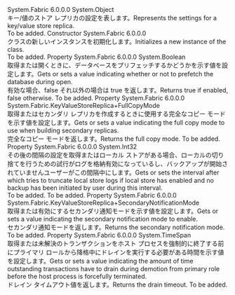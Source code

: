 <Type Name="KeyValueStoreReplicaSettings" FullName="System.Fabric.KeyValueStoreReplicaSettings">
  <TypeSignature Language="C#" Value="public class KeyValueStoreReplicaSettings" />
  <TypeSignature Language="ILAsm" Value=".class public auto ansi beforefieldinit KeyValueStoreReplicaSettings extends System.Object" />
  <TypeSignature Language="DocId" Value="T:System.Fabric.KeyValueStoreReplicaSettings" />
  <TypeSignature Language="VB.NET" Value="Public Class KeyValueStoreReplicaSettings" />
  <TypeSignature Language="F#" Value="type KeyValueStoreReplicaSettings = class" />
  <AssemblyInfo>
    <AssemblyName>System.Fabric</AssemblyName>
    <AssemblyVersion>6.0.0.0</AssemblyVersion>
  </AssemblyInfo>
  <Base>
    <BaseTypeName>System.Object</BaseTypeName>
  </Base>
  <Interfaces />
  <Docs>
    <summary>
            <span data-ttu-id="dfe70-101">キー/値のストア レプリカの設定を表します。</span><span class="sxs-lookup"><span data-stu-id="dfe70-101">Represents the settings for a key/value store replica.</span></span>
            </summary>
    <remarks>To be added.</remarks>
  </Docs>
  <Members>
    <Member MemberName=".ctor">
      <MemberSignature Language="C#" Value="public KeyValueStoreReplicaSettings ();" />
      <MemberSignature Language="ILAsm" Value=".method public hidebysig specialname rtspecialname instance void .ctor() cil managed" />
      <MemberSignature Language="DocId" Value="M:System.Fabric.KeyValueStoreReplicaSettings.#ctor" />
      <MemberSignature Language="VB.NET" Value="Public Sub New ()" />
      <MemberType>Constructor</MemberType>
      <AssemblyInfo>
        <AssemblyName>System.Fabric</AssemblyName>
        <AssemblyVersion>6.0.0.0</AssemblyVersion>
      </AssemblyInfo>
      <Parameters />
      <Docs>
        <summary>
            <span data-ttu-id="dfe70-102"><see cref="T:System.Fabric.KeyValueStoreReplicaSettings" /> クラスの新しいインスタンスを初期化します。</span><span class="sxs-lookup"><span data-stu-id="dfe70-102">Initializes a new instance of the <see cref="T:System.Fabric.KeyValueStoreReplicaSettings" /> class.</span></span>
            </summary>
        <remarks>To be added.</remarks>
      </Docs>
    </Member>
    <Member MemberName="EnableCopyNotificationPrefetch">
      <MemberSignature Language="C#" Value="public bool EnableCopyNotificationPrefetch { get; set; }" />
      <MemberSignature Language="ILAsm" Value=".property instance bool EnableCopyNotificationPrefetch" />
      <MemberSignature Language="DocId" Value="P:System.Fabric.KeyValueStoreReplicaSettings.EnableCopyNotificationPrefetch" />
      <MemberSignature Language="VB.NET" Value="Public Property EnableCopyNotificationPrefetch As Boolean" />
      <MemberSignature Language="F#" Value="member this.EnableCopyNotificationPrefetch : bool with get, set" Usage="System.Fabric.KeyValueStoreReplicaSettings.EnableCopyNotificationPrefetch" />
      <MemberType>Property</MemberType>
      <AssemblyInfo>
        <AssemblyName>System.Fabric</AssemblyName>
        <AssemblyVersion>6.0.0.0</AssemblyVersion>
      </AssemblyInfo>
      <ReturnValue>
        <ReturnType>System.Boolean</ReturnType>
      </ReturnValue>
      <Docs>
        <summary>
            <span data-ttu-id="dfe70-103">取得または開くときに、データベースをプリフェッチするかどうかを示す値を設定します。</span><span class="sxs-lookup"><span data-stu-id="dfe70-103">Gets or sets a value indicating whether or not to prefetch the database during open.</span></span>
            </summary>
        <value>
            <span data-ttu-id="dfe70-104">有効な場合、false それ以外の場合は true を返します。</span><span class="sxs-lookup"><span data-stu-id="dfe70-104">Returns true if enabled, false otherwise.</span></span>
            </value>
        <remarks>To be added.</remarks>
      </Docs>
    </Member>
    <Member MemberName="FullCopyMode">
      <MemberSignature Language="C#" Value="public System.Fabric.KeyValueStoreReplica.FullCopyMode FullCopyMode { get; set; }" />
      <MemberSignature Language="ILAsm" Value=".property instance valuetype System.Fabric.KeyValueStoreReplica/FullCopyMode FullCopyMode" />
      <MemberSignature Language="DocId" Value="P:System.Fabric.KeyValueStoreReplicaSettings.FullCopyMode" />
      <MemberSignature Language="VB.NET" Value="Public Property FullCopyMode As KeyValueStoreReplica.FullCopyMode" />
      <MemberSignature Language="F#" Value="member this.FullCopyMode : System.Fabric.KeyValueStoreReplica.FullCopyMode with get, set" Usage="System.Fabric.KeyValueStoreReplicaSettings.FullCopyMode" />
      <MemberType>Property</MemberType>
      <AssemblyInfo>
        <AssemblyName>System.Fabric</AssemblyName>
        <AssemblyVersion>6.0.0.0</AssemblyVersion>
      </AssemblyInfo>
      <ReturnValue>
        <ReturnType>System.Fabric.KeyValueStoreReplica+FullCopyMode</ReturnType>
      </ReturnValue>
      <Docs>
        <summary>
            <span data-ttu-id="dfe70-105">取得またはセカンダリ レプリカを作成するときに使用する完全なコピー モードを示す値を設定します。</span><span class="sxs-lookup"><span data-stu-id="dfe70-105">Gets or sets a value indicating the full copy mode to use when building secondary replicas.</span></span> <see cref="T:System.Fabric.KeyValueStoreReplica.FullCopyMode" /></summary>
        <value>
            <span data-ttu-id="dfe70-106">完全なコピー モードを返します。</span><span class="sxs-lookup"><span data-stu-id="dfe70-106">Returns the full copy mode.</span></span>
            </value>
        <remarks>To be added.</remarks>
      </Docs>
    </Member>
    <Member MemberName="LogTruncationIntervalInMinutes">
      <MemberSignature Language="C#" Value="public int LogTruncationIntervalInMinutes { get; set; }" />
      <MemberSignature Language="ILAsm" Value=".property instance int32 LogTruncationIntervalInMinutes" />
      <MemberSignature Language="DocId" Value="P:System.Fabric.KeyValueStoreReplicaSettings.LogTruncationIntervalInMinutes" />
      <MemberSignature Language="VB.NET" Value="Public Property LogTruncationIntervalInMinutes As Integer" />
      <MemberSignature Language="F#" Value="member this.LogTruncationIntervalInMinutes : int with get, set" Usage="System.Fabric.KeyValueStoreReplicaSettings.LogTruncationIntervalInMinutes" />
      <MemberType>Property</MemberType>
      <AssemblyInfo>
        <AssemblyName>System.Fabric</AssemblyName>
        <AssemblyVersion>6.0.0.0</AssemblyVersion>
      </AssemblyInfo>
      <ReturnValue>
        <ReturnType>System.Int32</ReturnType>
      </ReturnValue>
      <Docs>
        <summary>
            <span data-ttu-id="dfe70-107">その後の間隔の設定を取得または<see cref="T:System.Fabric.KeyValueStoreReplica" />ローカル ストアがある場合、ローカルの切り捨てを行うための試行がログを格納<see cref="P:System.Fabric.LocalEseStoreSettings.EnableIncrementalBackup" />有効になっているし、バックアップが開始されていませんユーザーがこの間隔中にします。</span><span class="sxs-lookup"><span data-stu-id="dfe70-107">Gets or sets the interval after which <see cref="T:System.Fabric.KeyValueStoreReplica" /> tries to truncate local store logs if local store has <see cref="P:System.Fabric.LocalEseStoreSettings.EnableIncrementalBackup" /> enabled and no backup has been initiated by user during this interval.</span></span>
            </summary>
        <value>To be added.</value>
        <remarks>To be added.</remarks>
      </Docs>
    </Member>
    <Member MemberName="SecondaryNotificationMode">
      <MemberSignature Language="C#" Value="public System.Fabric.KeyValueStoreReplica.SecondaryNotificationMode SecondaryNotificationMode { get; set; }" />
      <MemberSignature Language="ILAsm" Value=".property instance valuetype System.Fabric.KeyValueStoreReplica/SecondaryNotificationMode SecondaryNotificationMode" />
      <MemberSignature Language="DocId" Value="P:System.Fabric.KeyValueStoreReplicaSettings.SecondaryNotificationMode" />
      <MemberSignature Language="VB.NET" Value="Public Property SecondaryNotificationMode As KeyValueStoreReplica.SecondaryNotificationMode" />
      <MemberSignature Language="F#" Value="member this.SecondaryNotificationMode : System.Fabric.KeyValueStoreReplica.SecondaryNotificationMode with get, set" Usage="System.Fabric.KeyValueStoreReplicaSettings.SecondaryNotificationMode" />
      <MemberType>Property</MemberType>
      <AssemblyInfo>
        <AssemblyName>System.Fabric</AssemblyName>
        <AssemblyVersion>6.0.0.0</AssemblyVersion>
      </AssemblyInfo>
      <ReturnValue>
        <ReturnType>System.Fabric.KeyValueStoreReplica+SecondaryNotificationMode</ReturnType>
      </ReturnValue>
      <Docs>
        <summary>
            <span data-ttu-id="dfe70-108">取得または有効にするセカンダリ通知モードを示す値を設定します。</span><span class="sxs-lookup"><span data-stu-id="dfe70-108">Gets or sets a value indicating the secondary notification mode to enable.</span></span> <see cref="T:System.Fabric.KeyValueStoreReplica.SecondaryNotificationMode" /></summary>
        <value>
            <span data-ttu-id="dfe70-109">セカンダリ通知モードを返します。</span><span class="sxs-lookup"><span data-stu-id="dfe70-109">Returns the secondary notification mode.</span></span>
            </value>
        <remarks>To be added.</remarks>
      </Docs>
    </Member>
    <Member MemberName="TransactionDrainTimeout">
      <MemberSignature Language="C#" Value="public TimeSpan TransactionDrainTimeout { get; set; }" />
      <MemberSignature Language="ILAsm" Value=".property instance valuetype System.TimeSpan TransactionDrainTimeout" />
      <MemberSignature Language="DocId" Value="P:System.Fabric.KeyValueStoreReplicaSettings.TransactionDrainTimeout" />
      <MemberSignature Language="VB.NET" Value="Public Property TransactionDrainTimeout As TimeSpan" />
      <MemberSignature Language="F#" Value="member this.TransactionDrainTimeout : TimeSpan with get, set" Usage="System.Fabric.KeyValueStoreReplicaSettings.TransactionDrainTimeout" />
      <MemberType>Property</MemberType>
      <AssemblyInfo>
        <AssemblyName>System.Fabric</AssemblyName>
        <AssemblyVersion>6.0.0.0</AssemblyVersion>
      </AssemblyInfo>
      <ReturnValue>
        <ReturnType>System.TimeSpan</ReturnType>
      </ReturnValue>
      <Docs>
        <summary>
            <span data-ttu-id="dfe70-110">取得または未解決のトランザクションをホスト プロセスを強制的に終了する前にプライマリ ロールから降格中にドレインを実行する必要がある時間を示す値を設定します。</span><span class="sxs-lookup"><span data-stu-id="dfe70-110">Gets or sets a value indicating the amount of time outstanding transactions have to drain during demotion from primary role before the host process is forcefully terminated.</span></span>
            </summary>
        <value>
            <span data-ttu-id="dfe70-111">ドレイン タイムアウト値を返します。</span><span class="sxs-lookup"><span data-stu-id="dfe70-111">Returns the drain timeout.</span></span>
            </value>
        <remarks>To be added.</remarks>
      </Docs>
    </Member>
  </Members>
</Type>
